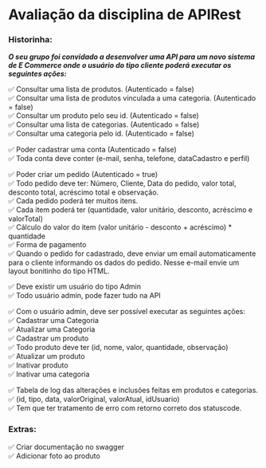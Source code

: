 # Avaliação da disciplina de APIRest
                                                                       
### Historinha:

***O seu grupo foi convidado a desenvolver uma API para um novo sistema de E Commerce  onde o usuário do tipo cliente poderá executar os seguintes ações:*** 

✅ Consultar uma lista de produtos. (Autenticado = false)  
✅ Consultar uma lista de produtos vinculada a uma categoria. (Autenticado = false)  
✅ Consultar um produto pelo seu id. (Autenticado = false)  
✅ Consultar uma lista de categorias. (Autenticado = false)  
✅ Consultar uma categoria pelo id. (Autenticado = false)  

✅ Poder cadastrar uma conta (Autenticado = false)  
✅ Toda conta deve conter (e-mail, senha, telefone, dataCadastro e perfil)  

✅ Poder criar um pedido (Autenticado = true)  
✅ Todo pedido deve ter: Número, Cliente, Data do pedido, valor total, desconto total, acréscimo total e observação.  
✅ Cada pedido poderá ter muitos itens.  
✅ Cada item poderá ter (quantidade, valor unitário,  desconto, acréscimo e valorTotal)  
✅ Cálculo do valor do item (valor unitário - desconto + acréscimo) * quantidade  
✅ Forma de pagamento  
✅ Quando o pedido for cadastrado, deve enviar um email automaticamente para o cliente informando os dados do pedido. Nesse e-mail envie um layout bonitinho do tipo HTML.  

✅ Deve existir um usuário do tipo Admin  
✅ Todo usuário admin, pode fazer tudo na API

✅ Com o usuário admin, deve ser possível executar as seguintes ações:  
✅ Cadastrar uma Categoria  
✅ Atualizar uma Categoria  
✅ Cadastrar um produto  
✅ Todo produto deve ter (id, nome, valor, quantidade, observação)  
✅ Atualizar um produto  
✅ Inativar produto  
✅ Inativar uma categoria

✅ Tabela de log das alterações e inclusões feitas em produtos e categorias.  
✅ (id, tipo, data, valorOriginal, valorAtual, idUsuario)  
✅ Tem que ter tratamento de erro com retorno correto dos statuscode.

### Extras:
✅ Criar documentação no swagger  
✅ Adicionar foto ao produto

